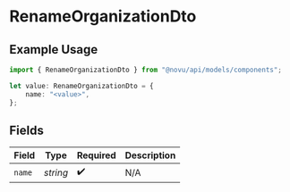 # RenameOrganizationDto

## Example Usage

```typescript
import { RenameOrganizationDto } from "@novu/api/models/components";

let value: RenameOrganizationDto = {
    name: "<value>",
};
```

## Fields

| Field              | Type               | Required           | Description        |
| ------------------ | ------------------ | ------------------ | ------------------ |
| `name`             | *string*           | :heavy_check_mark: | N/A                |